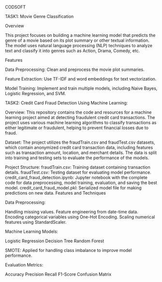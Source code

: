 CODSOFT

TASK1: Movie Genre Classification

Overview

This project focuses on building a machine learning model that predicts the genre of a movie based on its plot summary or other textual information. The model uses natural language processing (NLP) techniques to analyze text and classify it into genres such as Action, Drama, Comedy, etc.

Features

Data Preprocessing: Clean and preprocess the movie plot summaries.

Feature Extraction: Use TF-IDF and word embeddings for text vectorization.

Model Training: Implement and train multiple models, including Naive Bayes, Logistic Regression, and SVM.

TASK2: Credit Card Fraud Detection Using Machine Learning:

Overview:
This repository contains the code and resources for a machine learning project aimed at detecting fraudulent credit card transactions. The project uses various machine learning algorithms to classify transactions as either legitimate or fraudulent, helping to prevent financial losses due to fraud.

Dataset:
The project utilizes the fraudTrain.csv and fraudTest.csv datasets, which contain anonymized credit card transaction data, including features such as transaction amount, location, and merchant details. The data is split into training and testing sets to evaluate the performance of the models.

Project Structure:
fraudTrain.csv: Training dataset containing transaction details.
fraudTest.csv: Testing dataset for evaluating model performance.
credit_card_fraud_detection.ipynb: Jupyter notebook with the complete code for data preprocessing, model training, evaluation, and saving the best model.
credit_card_fraud_model.pkl: Serialized model file for making predictions on new data.
Features and Techniques

Data Preprocessing:

Handling missing values.
Feature engineering from date-time data.
Encoding categorical variables using One-Hot Encoding.
Scaling numerical features using StandardScaler.

Machine Learning Models:

Logistic Regression
Decision Tree
Random Forest

SMOTE: Applied for handling class imbalance to improve model performance.

Evaluation Metrics:

Accuracy
Precision
Recall
F1-Score
Confusion Matrix
